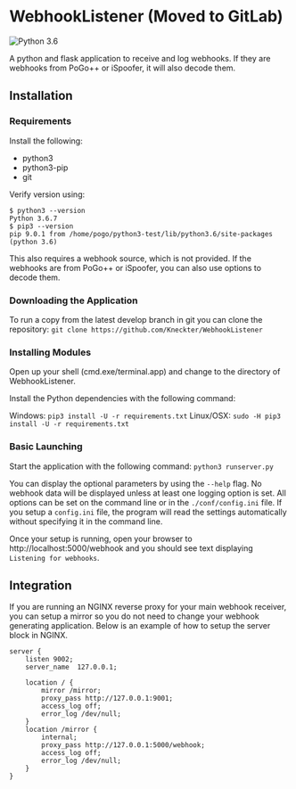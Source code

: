 # WebhookListener (Moved to GitLab)
![Python 3.6](https://img.shields.io/badge/python-3.6-blue.svg)

A python and flask application to receive and log webhooks. If they are webhooks from PoGo++ or iSpoofer, it will also decode them.

## Installation

### Requirements
Install the following:

* python3
* python3-pip
* git

Verify version using:
```
$ python3 --version
Python 3.6.7
$ pip3 --version
pip 9.0.1 from /home/pogo/python3-test/lib/python3.6/site-packages (python 3.6)
```

This also requires a webhook source, which is not provided. If the webhooks are from PoGo++ or iSpoofer, you can also use options to decode them.

### Downloading the Application

To run a copy from the latest develop branch in git you can clone the repository:
`git clone https://github.com/Kneckter/WebhookListener`

### Installing Modules

Open up your shell (cmd.exe/terminal.app) and change to the directory of WebhookListener.

Install the Python dependencies with the following command:

Windows:
`pip3 install -U -r requirements.txt`
Linux/OSX:
`sudo -H pip3 install -U -r requirements.txt`

### Basic Launching

Start the application with the following command:
`python3 runserver.py`

You can display the optional parameters by using the `--help` flag. No webhook data will be displayed unless at least one logging option is set. All options can be set on the command line or in the `./conf/config.ini` file. If you setup a `config.ini` file, the program will read the settings automatically without specifying it in the command line.

Once your setup is running, open your browser to http://localhost:5000/webhook and you should see text displaying `Listening for webhooks`. 

## Integration

If you are running an NGINX reverse proxy for your main webhook receiver, you can setup a mirror so you do not need to change your webhook generating application. Below is an example of how to setup the server block in NGINX.
```
server {
    listen 9002;
    server_name  127.0.0.1;

    location / {
        mirror /mirror;
        proxy_pass http://127.0.0.1:9001;
        access_log off;
        error_log /dev/null;
    }
    location /mirror {
        internal;
        proxy_pass http://127.0.0.1:5000/webhook;
        access_log off;
        error_log /dev/null;
    }
}
```
